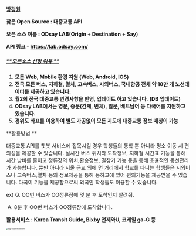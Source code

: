 **<u>방경원</u>**

**찾은 Open Source : 대중교통 API**

**오픈 소스 이름 : ODsay LAB(Origin + Destination + Say)**

**API 링크 - https://lab.odsay.com/**

##### <u>**오픈소스 선정 이유 **</u>

1.  **모든 Web, Mobile 환경 지원 (Web, Android, IOS)**
2. **전국 모든 버스, 지하철, 열차, 고속버스, 시외버스, 국내항공 전체 약 18만 개 노선데이터를 제공하고 있습니다.**
3. **월2회 전국 대중교통 변경사항을 반영, 업데이트 하고 있습니다.** **(DB 업데이트)**
4. **ODsay LAB에서는 영문, 중문(간체, 번체), 일문, 베트남어 등 다국어를 지원하고 있습니다.**
4. **경위도 좌표를 이용하여 별도 가공없이 모든 지도에 대중교통 정보 매칭이 가능**

**활용방법 **

대중교통 API를 챗봇 서비스에 접목시킬 경우 학생들의 통학 뿐 아니라 평소 이동 시 편의성을 제공할 수 있습니다. 실시간 버스 위치와 도착정보, 지하철 시간표 기능을 통해 시간 낭비를 줄이고 정류장의 위치,환승정보, 길찾기 기능 등을 통해 효율적인 동선관리가 가능합니다. 뿐만 아니라 서울 근교 외에 먼 거리에서 학교를 다니는 학생들은 시외버스나 고속버스,열차 등의 정보제공을 통해 등하교에 있어 편의기능을 제공받을 수 있습니다. 다국어 기능을 제공함으로써 외국인 학생들도 이용할 수 있습니다.

ex) Q. OO번 버스가 OO정류장에 몇 분 후 도착인지 알려줘. 

​	  A.  8분 후 OO번 버스가 OO정류장에 도착합니다.

**활용서비스 :  Korea Transit Guide, Bixby 언제와U, 코레일 ga-G 등**



<img src="C:\Users\ruddn\AppData\Roaming\Typora\typora-user-images\image-20221117000009379.png" alt="image-20221117000009379" style="zoom:25%;" />
